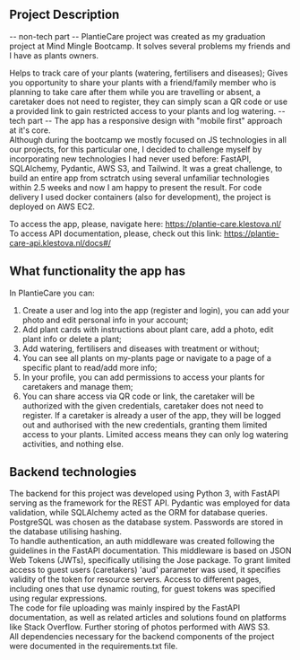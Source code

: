 ## Project Description
-- non-tech part --
PlantieCare project was created as my graduation project at Mind Mingle Bootcamp. It solves several problems my friends and I have as plants owners.

Helps to track care of your plants (watering, fertilisers and diseases);
Gives you opportunity to share your plants with a friend/family member who is planning to take care after them while you are travelling or absent, a caretaker does not need to register, they can simply scan a QR code or use a provided link to gain restricted access to your plants and log watering.
-- tech part --
The app has a responsive design with "mobile first" approach at it's core.  
Although during the bootcamp we mostly focused on JS technologies in all our projects, for this particular one, I decided to challenge myself by incorporating new technologies I had never used before: FastAPI, SQLAlchemy, Pydantic, AWS S3, and Tailwind. It was a great challenge, to build an entire app from sctratch using several unfamiliar technologies within 2.5 weeks and now I am happy to present the result. For code delivery I used docker containers (also for development), the project is deployed on AWS EC2.

To access the app, please, navigate here: https://plantie-care.klestova.nl/  
To access API documentation, please, check out this link: https://plantie-care-api.klestova.nl/docs#/  

## What functionality the app has
In PlantieCare you can:  

1. Create a user and log into the app (register and login), you can add your photo and edit personal info in your account;  
2. Add plant cards with instructions about plant care, add a photo, edit plant info or delete a plant;  
3. Add watering, fertilisers and diseases with treatment or without;  
4. You can see all plants on my-plants page or navigate to a page of a specific plant to read/add more info;  
5. In your profile, you can add permissions to access your plants for caretakers and manage them;  
6. You can share access via QR code or link, the caretaker will be authorized with the given credentials, caretaker does not need to register. If a caretaker is already a user of the app, they will be logged out and authorised with the new credentials, granting them limited access to your plants. Limited access means they can only log watering activities, and nothing else.  

## Backend technologies
The backend for this project was developed using Python 3, with FastAPI serving as the framework for the REST API. Pydantic was employed for data validation, while SQLAlchemy acted as the ORM for database queries. PostgreSQL was chosen as the database system. Passwords are stored in the database utilising hashing.   
To handle authentication, an auth middleware was created following the guidelines in the FastAPI documentation. This middleware is based on JSON Web Tokens (JWTs), specifically utilising the Jose package. To grant limited access to guest users (caretakers) 'aud' parameter was used, it specifies validity of the token for resource servers. Access to different pages, including ones that use dynamic routing, for guest tokens was specified using regular expressions.  
The code for file uploading was mainly inspired by the FastAPI documentation, as well as related articles and solutions found on platforms like Stack Overflow. Further storing of photos performed with AWS S3.  
All dependencies necessary for the backend components of the project were documented in the requirements.txt file.  
